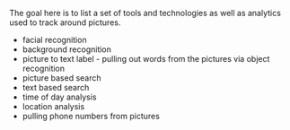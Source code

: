 The goal here is to list a set of tools and technologies as well as analytics used to track around pictures.

* facial recognition
* background recognition
* picture to text label - pulling out words from the pictures via object recognition
* picture based search
* text based search
* time of day analysis
* location analysis
* pulling phone numbers from pictures